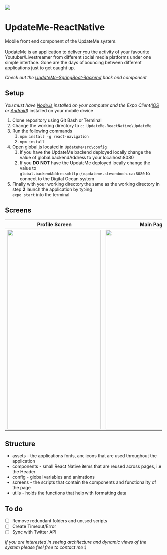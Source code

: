 ![](https://i.imgur.com/PLO7QFp.png)
# UpdateMe-ReactNative
Mobile front end component of the UpdateMe system.<br/>
<br/>
UpdateMe is an application to deliver you the activity of your favourite Youtuber/Livestreamer from different social media platforms
under one simple interface. Gone are the days of bouncing between different applications just to get caught up.

*Check out the [UpdateMe-SpringBoot-Backend](https://github.com/bodn/UpdateMe-SpringBoot-Backend) back end component*

## Setup
  *You must have [Node.js](https://nodejs.org/en/) installed on your computer and the Expo Client([iOS](https://itunes.apple.com/us/app/expo-client/id982107779?mt=8) or [Android](https://play.google.com/store/apps/details?id=host.exp.exponent&hl=en_CA))* installed on your mobile device
  
  1. Clone repository using Git Bash or Terminal
  2. Change the working directory to `cd UpdateMe-ReactNative\UpdateMe`
  3. Run the following commands
      1. `npm install -g react-navigation`
      2. `npm install`
  4. Open global.js located in `UpdateMe\src\config`
      1. If you have the UpdateMe backend deployed locally change the value of global.backendAddress to your localhost:8080
      2. If you **DO NOT** have the UpdateMe deployed locally change the value to `global.backendAddress=http://updateme.stevenbodn.ca:8080` to connect to the Digital Ocean system
  5. Finally with your working directory the same as the working directory in step **2** launch the application by typing<br/>
  `expo start` into the terminal
  
  
## Screens

| Profile Screen        | Main Page           | 
| ------------- |-------------| 
|<img src="https://i.imgur.com/qsoQius.jpg " data-canonical-src="https://i.imgur.com/qsoQius.jpg " width="300" height="640" />| <img src="https://i.imgur.com/8TQVw8U.jpg" data-canonical-src="https://i.imgur.com/8TQVw8U.jpg " width="300" height="640" />| 

## Structure
* assets - the applications fonts, and icons that are used throughout the application
* components - small React Native items that are reused across pages, i.e the Header
* config - global variables and animations
* screens - the scripts that contain the components and functionality of the page
* utils - holds the functions that help with formatting data


## To do
- [ ] Remove redundant folders and unused scripts
- [ ] Create Timeout/Error
- [ ] Sync with Twitter API

*if you are interested in seeing architecture and dynamic views of the system please feel free to contact me :)*

